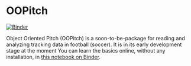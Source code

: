# OOPitch

[![Binder](https://mybinder.org/badge_logo.svg)](https://mybinder.org/v2/gh/non87/OOPitch/main?filepath=examples%2FRead%20and%20Visualize%20Data.ipynb)

Object Oriented Pitch (OOPitch) is a soon-to-be-package for reading and analyzing tracking data in football (soccer). It is in its early development stage at the moment  You can learn the basics online, without any installation, in [this notebook on Binder](https://mybinder.org/v2/gh/non87/OOPitch/main?filepath=examples%2FRead%20and%20Visualize%20Data.ipynb).



